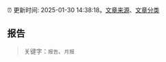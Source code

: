 :alarm_clock: 更新时间: 2025-01-30 14:38:18。[文章来源](/README.md)、[文章分类](/TAGS.md)

## 报告


> 关键字：`报告`、`月报`



